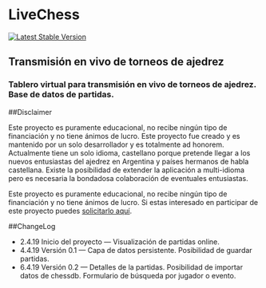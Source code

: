 # LiveChess

[![Latest Stable Version](https://livechess.glitch.me/img/knightpawn.png)](https://livechess.glitch.me)

## Transmisión en vivo de torneos de ajedrez
### Tablero virtual para transmisión en vivo de torneos de ajedrez. Base de datos de partidas.

##Disclaimer

Este proyecto es puramente educacional, no recibe ningún tipo de financiación y no tiene ánimos de lucro.
Este proyecto fue creado y es mantenido por un solo desarrollador y es totalmente ad honorem. Actualmente tiene un solo idioma, castellano porque pretende llegar a los nuevos entusiastas del ajedrez en Argentina y países hermanos de habla castellana. Existe la posibilidad de extender la aplicación a multi-idioma pero es necesaria la bondadosa colaboración de eventuales entusiastas.

Este proyecto es puramente educacional, no recibe ningún tipo de financiación y no tiene ánimos de lucro.
Si estas interesado en participar de este proyecto puedes <a href="mailto:overlemonsoft@gmail.com?Subject=Hola, Quiero colaborar con el proyecto LiveChess">solicitarlo aquí</a>.

##ChangeLog

- 2.4.19 Inicio del proyecto — Visualización de partidas online.
- 4.4.19 Versión 0.1 — Capa de datos persistente. Posibilidad de guardar partidas.</li>
- 6.4.19 Versión 0.2 — Detalles de la partidas. Posibilidad de importar datos de chessdb. Formulario de búsqueda por jugador o evento.